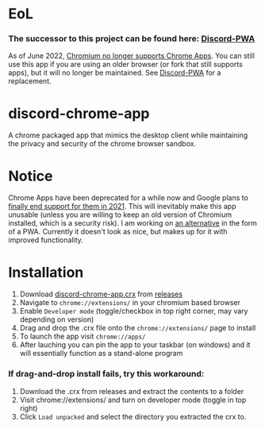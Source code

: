 # EoL
### The successor to this project can be found here: [Discord-PWA](https://github.com/NeverDecaf/discord-PWA)
As of June 2022, [Chromium no longer supports Chrome Apps](https://blog.chromium.org/2020/08/changes-to-chrome-app-support-timeline.html). You can still use this app if you are using an older browser (or fork that still supports apps), but it will no longer be maintained. See [Discord-PWA](https://github.com/NeverDecaf/discord-PWA) for a replacement.

# discord-chrome-app
A chrome packaged app that mimics the desktop client while maintaining the privacy and security of the chrome browser sandbox.

# Notice
Chrome Apps have been deprecated for a while now and Google plans to [finally end support for them in 2021](https://blog.chromium.org/2020/01/moving-forward-from-chrome-apps.html). This will inevitably make this app unusable (unless you are willing to keep an old version of Chromium installed, which is a security risk). I am working on [an alternative](https://github.com/NeverDecaf/discord-PWA) in the form of a PWA. Currently it doesn't look as nice, but makes up for it with improved functionality.

# Installation
1. Download [discord-chrome-app.crx](https://github.com/NeverDecaf/discord-chrome-app/releases/latest/download/discord-chrome-app.crx) from [releases](https://github.com/NeverDecaf/discord-chrome-app/releases)
2. Navigate to `chrome://extensions/` in your chromium based browser
3. Enable `Developer mode` (toggle/checkbox in top right corner, may vary depending on version)
4. Drag and drop the .crx file onto the `chrome://extensions/` page to install
5. To launch the app visit `chrome://apps/`
6. After lauching you can pin the app to your taskbar (on windows) and it will essentially function as a stand-alone program
### If drag-and-drop install fails, try this workaround:
1. Download the .crx from releases and extract the contents to a folder
2. Visit chrome://extensions/ and turn on developer mode (toggle in top right)
3. Click `Load unpacked` and select the directory you extracted the crx to.

